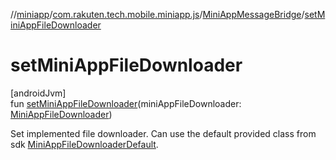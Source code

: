 //[miniapp](../../../index.md)/[com.rakuten.tech.mobile.miniapp.js](../index.md)/[MiniAppMessageBridge](index.md)/[setMiniAppFileDownloader](set-mini-app-file-downloader.md)

# setMiniAppFileDownloader

[androidJvm]\
fun [setMiniAppFileDownloader](set-mini-app-file-downloader.md)(miniAppFileDownloader: [MiniAppFileDownloader](../../com.rakuten.tech.mobile.miniapp.file/-mini-app-file-downloader/index.md))

Set implemented file downloader. Can use the default provided class from sdk [MiniAppFileDownloaderDefault](../../com.rakuten.tech.mobile.miniapp.file/-mini-app-file-downloader-default/index.md).
